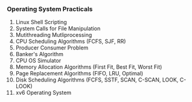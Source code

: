 ### Operating System Practicals

1. Linux Shell Scripting
2. System Calls for File Manipulation
3. Mutithreading Mutliprocessing
4. CPU Scheduling Algorithms (FCFS, SJF, RR)
5. Producer Consumer Problem
6. Banker's Algorithm
7. CPU OS Simulator
8. Memory Allocation Algorithms (First Fit, Best Fit, Worst Fit)
9. Page Replacement Algorithms (FIFO, LRU, Optimal)
10. Disk Scheduling Algorithms (FCFS, SSTF, SCAN, C-SCAN, LOOK, C-LOOK)
11. xv6 Operating System
